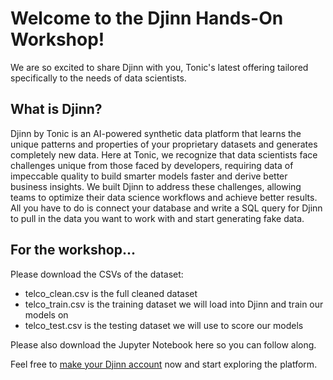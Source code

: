 # Welcome to the Djinn Hands-On Workshop!

We are so excited to share Djinn with you, Tonic's latest offering tailored specifically to the needs of data scientists. 

## What is Djinn?
Djinn by Tonic is an AI-powered synthetic data platform that learns the unique patterns and properties of your proprietary datasets and generates completely new data. Here at Tonic, we recognize that data scientists face challenges unique from those faced by developers, requiring data of impeccable quality to build smarter models faster and derive better business insights. We built Djinn to address these challenges, allowing teams to optimize their data science workflows and achieve better results. All you have to do is connect your database and write a SQL query for Djinn to pull in the data you want to work with and start generating fake data. 

## For the workshop... 
Please download the CSVs of the dataset: 
- telco_clean.csv is the full cleaned dataset
- telco_train.csv is the training dataset we will load into Djinn and train our models on 
- telco_test.csv is the testing dataset we will use to score our models

Please also download the Jupyter Notebook here so you can follow along. 

Feel free to [make your Djinn account](https://djinn.tonic.ai/login?signup=true) now and start exploring the platform. 